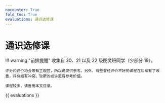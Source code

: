 ```yaml
---
nocounter: True
fold_toc: True
evaluations: 通识选修课
---
```


# 通识选修课

!!! warning "前排提醒"
    收集自 20、21 以及 22 级图灵班同学（少部分 19）。

    评分和评价均会带有主观性，所以说仅供参考。另外，有些曾经评价不好的课程在后续有了改善，评价如有冲突，较新的或许更有参考价值。

    课程较多，请善用本文目录。

{{ evaluations }}
